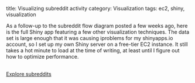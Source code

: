 title: Visualizing subreddit activity
category: Visualization
tags: ec2, shiny, visualization

As a follow-up to the subreddit flow diagram posted a few weeks ago, here is the full Shiny app featuring a few other visualization techniques. The data set is large enough that it was causing iproblems for my shinyapps.io account, so I set up my own Shiny server on a free-tier EC2 instance. It still takes a hot minute to load at the time of writing, at least until I figure out how to optimize performance.

</br>

<div class="text-center">
	<a type="button" class="btn btn-primary btn-lg" target="_blank" href="http://shiny.spencerboucher.com/reddit">
	  Explore subreddits	
	</a>
</div>
